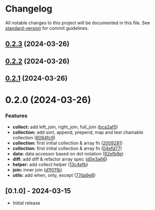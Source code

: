 # Changelog

All notable changes to this project will be documented in this file. See [standard-version](https://github.com/conventional-changelog/standard-version) for commit guidelines.

## [0.2.3](https://github.com/WailanTirajoh/ruby_collection/compare/v0.2.2...v0.2.3) (2024-03-26)



## [0.2.2](https://github.com/WailanTirajoh/ruby_collection/compare/v0.2.1...v0.2.2) (2024-03-26)



## [0.2.1](https://github.com/WailanTirajoh/ruby_collection/compare/v0.2.0...v0.2.1) (2024-03-26)



# 0.2.0 (2024-03-26)


### Features

* **collect:** add left_join, right_join, full_join ([bca2af5](https://github.com/WailanTirajoh/ruby_collection/commit/bca2af5ec5e9b078fb7c75155ae0e1f79e8e1732))
* **collection:** add sort, append, prepend, map and test chainable collection ([8084fc9](https://github.com/WailanTirajoh/ruby_collection/commit/8084fc966b2a3540c3e5f8935b56d795d8bf8b69))
* **collection:** first initial collection & array fn ([2009281](https://github.com/WailanTirajoh/ruby_collection/commit/2009281a2d53d8ffa4a0090fd4e363329ac0f4ed))
* **collection:** first initial collection & array fn ([04efd77](https://github.com/WailanTirajoh/ruby_collection/commit/04efd77f32bae72e1ad53391744bbfde12123754))
* **data:** data accessor based on dot notation ([92efb9e](https://github.com/WailanTirajoh/ruby_collection/commit/92efb9e48f6dbeeb72c3f2bc1090bd4cd9f903c2))
* **diff:** add diff & refactor array spec ([d0e3a66](https://github.com/WailanTirajoh/ruby_collection/commit/d0e3a66c8bd2d6d4f7ba706537b01e18929a3d51))
* **helper:** add collect helper ([13c4efb](https://github.com/WailanTirajoh/ruby_collection/commit/13c4efbbc481960227f361208818471a197df752))
* **join:** inner join ([d1f011b](https://github.com/WailanTirajoh/ruby_collection/commit/d1f011b76560ad26fdecdef1c01cdc7291cbac6e))
* **utils:** add when, only, except ([77da9e8](https://github.com/WailanTirajoh/ruby_collection/commit/77da9e848ae60b771f24cf623b73df85f80b1eea))



## [0.1.0] - 2024-03-15

- Initial release

